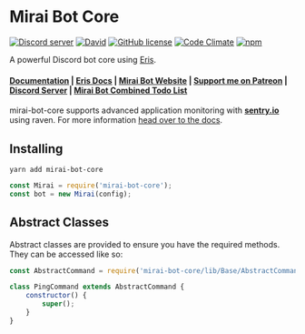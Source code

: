# Mirai Bot Core

<a href="https://discord.gg/rkWPSdu"><img src="https://discordapp.com/api/guilds/135496553786769408/embed.png" alt="Discord server" /></a> [![David](https://img.shields.io/david/brussell98/Mirai.svg?maxAge=2592000)](https://david-dm.org/brussell98/Mirai) [![GitHub license](https://img.shields.io/badge/license-MIT-blue.svg)](https://raw.githubusercontent.com/brussell98/Mirai/master/LICENSE) [![Code Climate](https://codeclimate.com/github/brussell98/Mirai/badges/gpa.svg)](https://codeclimate.com/github/brussell98/Mirai)
[![npm](https://img.shields.io/npm/v/mirai-bot-core.svg)](https://www.npmjs.com/package/mirai-bot-core)

A powerful Discord bot core using [Eris](https://github.com/abalabahaha/eris/).

#### [Documentation](http://brussell98.github.io/Mirai/index.html) | [Eris Docs](https://abal.moe/Eris/docs/index.html) | [Mirai Bot Website](http://mirai.brussell.me) | [Support me on Patreon](http://patreon.com/brussell98) | [Discord Server](https://discord.gg/rkWPSdu) | [Mirai Bot Combined Todo List](https://trello.com/b/Uw5wZLzJ)

mirai-bot-core supports advanced application monitoring with **[sentry.io](http://sentry.io)** using raven. For more information [head over to the docs](http://brussell98.github.io/Mirai/Logger.html).

## Installing

```
yarn add mirai-bot-core
```

```js
const Mirai = require('mirai-bot-core');
const bot = new Mirai(config);
```

## Abstract Classes

Abstract classes are provided to ensure you have the required methods. They can be accessed like so:

```js
const AbstractCommand = require('mirai-bot-core/lib/Base/AbstractCommand');

class PingCommand extends AbstractCommand {
	constructor() {
		super();
	}
}
```

